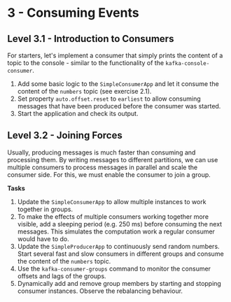 # 3 - Consuming Events

## Level 3.1 - Introduction to Consumers
For starters, let's implement a consumer that simply prints the content of a
topic to the console - similar to the functionality of the 
`kafka-console-consumer`.

1. Add some basic logic to the `SimpleConsumerApp` and let it consume the content of the `numbers` topic
   (see exercise 2.1).
2. Set property `auto.offset.reset` to `earliest` to allow consuming messages that have been produced before the
   consumer was started.
3. Start the application and check its output.


## Level 3.2 - Joining Forces
Usually, producing messages is much faster than consuming and processing them. By writing messages to different
partitions, we can use multiple consumers to process messages in parallel and scale the consumer side. For this, we
must enable the consumer to join a group.

**Tasks**
1. Update the `SimpleConsumerApp` to allow multiple instances to work together in groups.
2. To make the effects of multiple consumers working together more visible, add a sleeping period (e.g. 250 ms)
   before consuming the next messages. This simulates the computation work a regular consumer would have to do.
3. Update the `SimpleProducerApp` to continuously send random numbers. Start several fast and slow consumers in
   different groups and consume the content of the `numbers` topic.
4. Use the `kafka-consumer-groups` command to monitor the consumer offsets and lags of the groups.
5. Dynamically add and remove group members by starting and stopping consumer instances. Observe the rebalancing
   behaviour.

